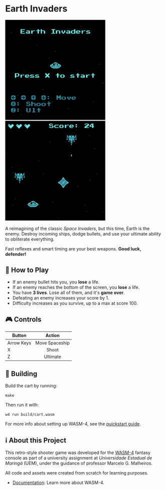 # Earth Invaders

<img src="assets/screenshot1.png" width="320" alt="Screenshot 1">
<img src="assets/screenshot2.png" width="320" alt="Screenshot 2">

A reimagining of the classic *Space Invaders*, but this time, Earth is the enemy. Destroy incoming ships, dodge bullets, and use your ultimate ability to obliterate everything.

Fast reflexes and smart timing are your best weapons. **Good luck, defender!**


## :space_invader: How to Play

- If an enemy bullet hits you, you **lose** a life.
- If an enemy reaches the bottom of the screen, you **lose** a life.
- You have **3 lives**. Lose all of them, and it's **game over**.
- Defeating an enemy increases your score by 1.
- Difficulty increases as you survive, up to a max at score 100.


## :video_game: Controls

|   Button   |     Action     |
| ---------- |:--------------:|
| Arrow Keys | Move Spaceship |
| X          | Shoot          |
| Z          | Ultimate       |


## :wrench: Building
Build the cart by running:

```shell
make
```

Then run it with:

```shell
w4 run build/cart.wasm
```

For more info about setting up WASM-4, see the [quickstart guide](https://wasm4.org/docs/getting-started/setup?code-lang=c#quickstart).


## :information_source: About this Project

This retro-style shooter game was developed for the [WASM-4](https://wasm4.org) fantasy console as part of a university assignment at *Universidade Estadual de Maringá* (UEM), under the guidance of professor Marcelo G. Malheiros.  

All code and assets were created from scratch for learning purposes.

- [Documentation](https://wasm4.org/docs): Learn more about WASM-4.
